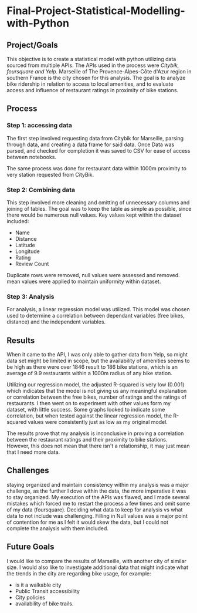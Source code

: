 # Final-Project-Statistical-Modelling-with-Python

## Project/Goals
This objective is to create a statistical model with python utilizing data sourced from multiple APIs. The APIs used in the process were *Citybik, foursquare and Yelp.* Marseille of The Provence-Alpes-Côte d'Azur region in southern France is the city chosen for this analysis.
The goal is to analyze bike ridership in relation to access to local amenities, and to evaluate access and influence of restaurant ratings in proximity of bike stations.

## Process
### Step 1: accessing data
The first step involved requesting data from Citybik for Marseille, parsing through data, and creating a data frame for said data. Once Data was parsed, and checked for completion it was saved to CSV for ease of access between notebooks. 

The same process was done for restaurant data within 1000m proximity to very station requested from CityBik.

### Step 2: Combining data
This step involved more cleaning and omitting of unnecessary columns and joining of tables. The goal was to keep the table as simple as possible, since there would be numerous null values. 
Key values kept within the dataset included:
- Name
- Distance
- Latitude
- Longitude
- Rating
- Review Count

Duplicate rows were removed, null values were assessed and removed. mean values were applied to maintain uniformity within dataset.

### Step 3: Analysis
For analysis, a linear regression model was utilized. This model was chosen used to determine a correlation between dependant variables (free bikes, distance) and the independent variables. 

## Results
When it came to the API, I was only able to gather data from Yelp, so might data set might be limited in scope, but the availability of amenities seems to be high as there were over 1846 result to 186 bike stations, which is an average of 9.9 restaurants within a 1000m radius of any bike station. 

Utilizing our regression model, the adjusted R-squared is very low (0.001) which indicates that the model is not giving us any meaningful explanation or correlation between the free bikes, number of ratings and the ratings of restaurants. I then went on to experiment with other values form my dataset, with little success. Some graphs looked to indicate some correlation, but when tested against the linear regression model, the R-squared values were consistently just as low as my original model.

The results prove that my analysis is inconclusive in proving a correlation between the restaurant ratings and their proximity to bike stations. However, this does not mean that there isn't a relationship, it may just mean that I need more data.

## Challenges 
staying organized and maintain consistency within my analysis was a major challenge, as the further I dove within the data, the more imperative it was to stay organized. My execution of the APIs was flawed, and I made several mistakes which forced me to restart the process a few times and omit some of my data (foursquare). 
Deciding what data to keep for analysis vs what data to not include was challenging. Filling in Null values was a major point of contention for me as I felt it would skew the data, but I could not complete the analysis with them included.

## Future Goals
I would like to compare the results of Marseille, with another city of similar size. 
I would also like to investigate additional data that might indicate what the trends in the city are regarding bike usage, for example:
 - is it a walkable city
 - Public Transit accessibility 
 - City policies
 - availability of bike trails.

